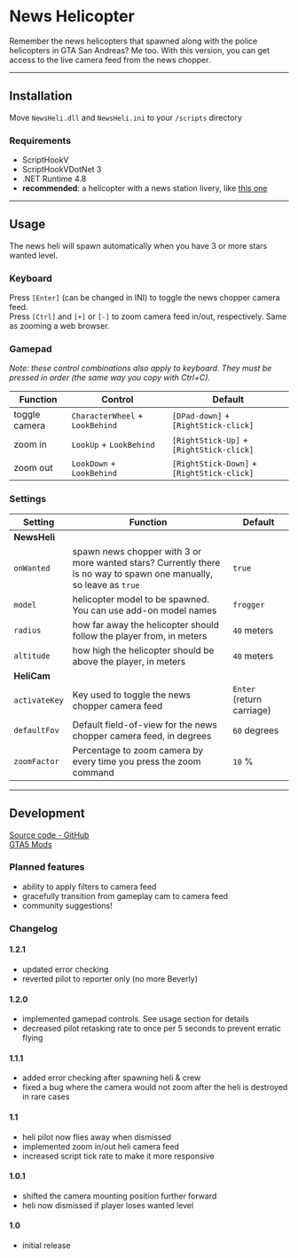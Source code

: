# News Helicopter
Remember the news helicopters that spawned along with the police helicopters in GTA San Andreas? Me too. With this version, you can get access to the live camera feed from the news chopper.

---
## Installation
Move `NewsHeli.dll` and `NewsHeli.ini` to your `/scripts` directory

### Requirements
- ScriptHookV
- ScriptHookVDotNet 3
- .NET Runtime 4.8
- **recommended**: a helicopter with a news station livery, like [this one](https://www.gta5-mods.com/vehicles/buckingham-maverick-2nd-generation-add-on-liveries)

---
## Usage
The news heli will spawn automatically when you have 3 or more stars wanted level.  

### Keyboard
Press `[Enter]` (can be changed in INI) to toggle the news chopper camera feed.  
Press `[Ctrl]` and `[+]` or `[-]` to zoom camera feed in/out, respectively. Same as zooming a web browser.

### Gamepad
*Note: these control combinations also apply to keyboard. They must be pressed in order (the same way you copy with Ctrl+C).*

Function | Control | Default
---|---|---
toggle camera | `CharacterWheel` + `LookBehind` | `[DPad-down]` + `[RightStick-click]`
zoom in | `LookUp` + `LookBehind` | `[RightStick-Up]` + `[RightStick-click]`
zoom out | `LookDown` + `LookBehind` | `[RightStick-Down]` + `[RightStick-click]`


### Settings
Setting | Function | Default
---|---|---
**NewsHeli**|
`onWanted` | spawn news chopper with 3 or more wanted stars? Currently there is no way to spawn one manually, so leave as `true` | `true`
`model` | helicopter model to be spawned. You can use add-on model names | `frogger`
`radius` | how far away the helicopter should follow the player from, in meters | `40` meters
`altitude` | how high the helicopter should be above the player, in meters | `40` meters
**HeliCam**|
`activateKey` | Key used to toggle the news chopper camera feed | `Enter` (return carriage)
`defaultFov` | Default field-of-view for the news chopper camera feed, in degrees | `60` degrees
`zoomFactor` | Percentage to zoom camera by every time you press the zoom command | `10` %

---
## Development
[Source code - GitHub](https://github.com/DavidLiuGit/GTAV_NewsHelicopter)  
[GTA5 Mods](https://www.gta5-mods.com/scripts/news-helicopter)

### Planned features
- ability to apply filters to camera feed
- gracefully transition from gameplay cam to camera feed
- community suggestions!

### Changelog
#### 1.2.1
- updated error checking
- reverted pilot to reporter only (no more Beverly)
#### 1.2.0
- implemented gamepad controls. See usage section for details
- decreased pilot retasking rate to once per 5 seconds to prevent erratic flying
#### 1.1.1
- added error checking after spawning heli & crew
- fixed a bug where the camera would not zoom after the heli is destroyed in rare cases
#### 1.1
- heli pilot now flies away when dismissed
- implemented zoom in/out heli camera feed
- increased script tick rate to make it more responsive
#### 1.0.1
- shifted the camera mounting position further forward
- heli now dismissed if player loses wanted level
#### 1.0
- initial release